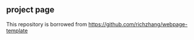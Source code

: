 ## <b>project page</b>

This repository is borrowed from https://github.com/richzhang/webpage-template

